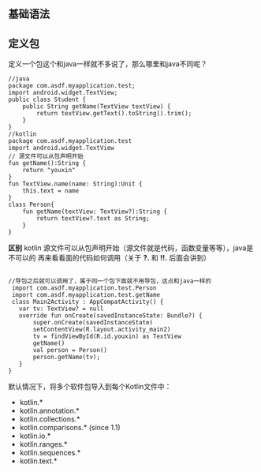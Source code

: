 ## 基础语法
## **定义包** 
定义一个包这个和java一样就不多说了，那么哪里和java不同呢？
```
//java
package com.asdf.myapplication.test;
import android.widget.TextView;
public class Student {
    public String getName(TextView textView) {
        return textView.getText().toString().trim();
    }
}
//kotlin
package com.asdf.myapplication.test
import android.widget.TextView
// 源文件可以从包声明开始
fun getName():String {
    return "youxin"
}
fun TextView.name(name: String):Unit {
    this.text = name
}
class Person{
    fun getName(textView: TextView?):String {
        return textView?.text as String;
    }
}
```

 **区别** kotlin 源文件可以从包声明开始（源文件就是代码，函数变量等等），java是不可以的
 再来看看面的代码如何调用（关于 **?.** 和 **!!.** 后面会讲到）
 
 
 ```

 //导包之后就可以调用了，属于同一个包下面就不用导包，这点和java一样的
  import com.asdf.myapplication.test.Person
  import com.asdf.myapplication.test.getName
  class Main2Activity : AppCompatActivity() {
    var tv: TextView? = null
    override fun onCreate(savedInstanceState: Bundle?) {
        super.onCreate(savedInstanceState)
        setContentView(R.layout.activity_main2)
        tv = findViewById(R.id.youxin) as TextView
        getName()
        val person = Person()
        person.getName(tv);
    }
}
```

默认情况下，将多个软件包导入到每个Kotlin文件中：
- kotlin.*
- kotlin.annotation.*
- kotlin.collections.*
- kotlin.comparisons.* (since 1.1)
- kotlin.io.*
- kotlin.ranges.*
- kotlin.sequences.*
- kotlin.text.*

 


 

  
  

 
